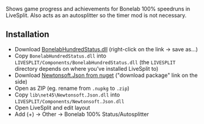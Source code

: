 Shows game progress and achievements for Bonelab 100% speedruns in LiveSplit. Also acts as an autosplitter so the timer mod is not necessary.

## Installation

- Download [BonelabHundredStatus.dll](projects/LiveSplit/BonelabHundredStatus/Components/BonelabHundredStatus.dll) (right-click on the link -> save as...)
- Copy `BonelabHundredStatus.dll` into `LIVESPLIT/Components/BonelabHundredStatus.dll` (the `LIVESPLIT` directory depends on where you've installed LiveSplit to)
- Download [Newtonsoft.Json from nuget](https://www.nuget.org/packages/Newtonsoft.Json/) ("download package" link on the side)
- Open as ZIP (eg. rename from `.nupkg` to `.zip`)
- Copy `lib\net45\Newtonsoft.Json.dll` into `LIVESPLIT/Components/Newtonsoft.Json.dll`
- Open LiveSplit and edit layout
- Add (+) -> Other -> Bonelab 100% Status/Autosplitter
